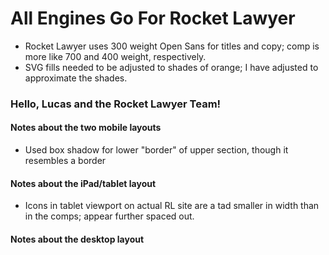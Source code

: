 # All Engines Go For Rocket Lawyer

- Rocket Lawyer uses 300 weight Open Sans for titles and copy; comp is more like 700 and 400 weight, respectively.
- SVG fills needed to be adjusted to shades of orange; I have adjusted to approximate the shades.

### Hello, Lucas and the Rocket Lawyer Team!

#### Notes about the two mobile layouts
- Used box shadow for lower "border" of upper section, though it resembles a border

#### Notes about the iPad/tablet layout
- Icons in tablet viewport on actual RL site are a tad smaller in width than in the comps; appear further spaced out.

#### Notes about the desktop layout